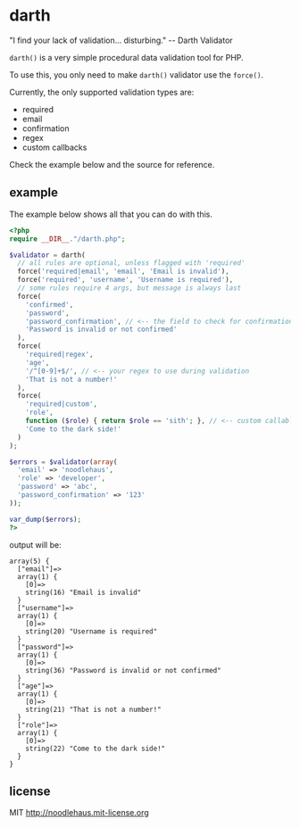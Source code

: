 # darth

"I find your lack of validation... disturbing." -- Darth Validator

`darth()` is a very simple procedural data validation tool for PHP.

To use this, you only need to make `darth()` validator use the `force()`.

Currently, the only supported validation types are:

* required
* email
* confirmation
* regex
* custom callbacks

Check the example below and the source for reference.

## example

The example below shows all that you can do with this.

```php
<?php
require __DIR__."/darth.php";

$validator = darth(
  // all rules are optional, unless flagged with 'required'
  force('required|email', 'email', 'Email is invalid'),
  force('required', 'username', 'Username is required'),
  // some rules require 4 args, but message is always last
  force(
    'confirmed',
    'password',
    'password_confirmation', // <-- the field to check for confirmation
    'Password is invalid or not confirmed'
  ),
  force(
    'required|regex',
    'age',
    '/^[0-9]+$/', // <-- your regex to use during validation
    'That is not a number!'
  ),
  force(
    'required|custom',
    'role',
    function ($role) { return $role == 'sith'; }, // <-- custom callable
    'Come to the dark side!'
  )
);

$errors = $validator(array(
  'email' => 'noodlehaus',
  'role' => 'developer',
  'password' => 'abc',
  'password_confirmation' => '123'
));

var_dump($errors);
?>
```

output will be:

```
array(5) {
  ["email"]=>
  array(1) {
    [0]=>
    string(16) "Email is invalid"
  }
  ["username"]=>
  array(1) {
    [0]=>
    string(20) "Username is required"
  }
  ["password"]=>
  array(1) {
    [0]=>
    string(36) "Password is invalid or not confirmed"
  }
  ["age"]=>
  array(1) {
    [0]=>
    string(21) "That is not a number!"
  }
  ["role"]=>
  array(1) {
    [0]=>
    string(22) "Come to the dark side!"
  }
}
```

## license

MIT <http://noodlehaus.mit-license.org>
